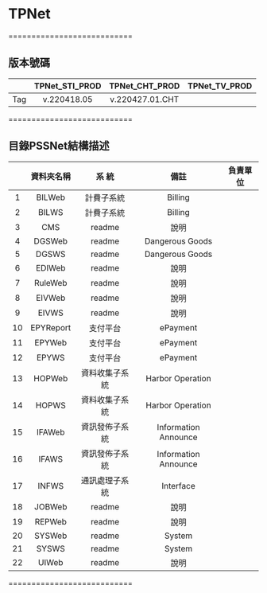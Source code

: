# TPNet

===========================
## 版本號碼

|       | TPNet_STI_PROD | TPNet_CHT_PROD | TPNet_TV_PROD |
| :---: |     :---:      |      :---:     |     :---:     |  
|  Tag  |  v.220418.05   | v.220427.01.CHT|               |


===========================

## 目錄PSSNet結構描述

|       | 資料夾名稱 | 系 統 |  備註  | 負責單位 |
| :---: |   :---:   | :---: | :---: |  :---:  |
|   1   |  BILWeb   | 計費子系統|  Billing  |         |
|   2   |  BILWS    | 計費子系統|  Billing  |         |
|   3   |  CMS      | readme|  說明  |         |
|   4   |  DGSWeb   | readme|  Dangerous Goods  |         |
|   5   |  DGSWS    | readme|  Dangerous Goods  |         |
|   6   |  EDIWeb   | readme|  說明  |         |
|   7   |  RuleWeb  | readme|  說明  |         |
|   8   |  EIVWeb   | readme|  說明  |         |
|   9   |  EIVWS    | readme|  說明  |         |
|  10   |  EPYReport| 支付平台|  ePayment  |         |
|  11   |  EPYWeb   | 支付平台|  ePayment  |         |
|  12   |  EPYWS    | 支付平台|  ePayment  |         |
|  13   |  HOPWeb   | 資料收集子系統|  Harbor Operation  |         |
|  14   |  HOPWS    | 資料收集子系統|  Harbor Operation  |         |
|  15   |  IFAWeb   | 資訊發佈子系統|  Information   Announce  |         |
|  16   |  IFAWS    | 資訊發佈子系統|  Information   Announce  |         |
|  17   |  INFWS    | 通訊處理子系統|  Interface  |         |
|  18   |  JOBWeb   | readme|  說明  |         |
|  19   |  REPWeb   | readme|  說明  |         |
|  20   |  SYSWeb   | readme|  System  |         |
|  21   |  SYSWS    | readme|  System  |         |
|  22   |  UIWeb    | readme|  說明  |         |

===========================

